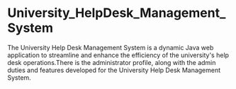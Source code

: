 # University_HelpDesk_Management_System
The University Help Desk Management System is a dynamic Java web application to streamline and enhance the efficiency of the university's help desk operations.There is the administrator profile, along with the admin duties and features developed for the University Help Desk Management System.
